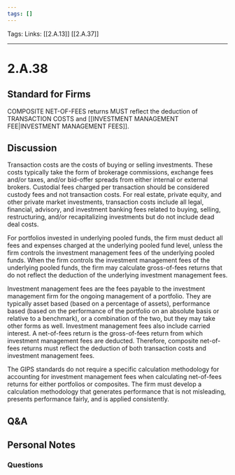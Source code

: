 ```yaml
---
tags: []
---
```

Tags: 
Links: [[2.A.13]] [[2.A.37]]
___
# 2.A.38
## Standard for Firms
COMPOSITE NET-OF-FEES returns MUST reflect the deduction of TRANSACTION COSTS and [[INVESTMENT MANAGEMENT FEE|INVESTMENT MANAGEMENT FEES]].
## Discussion
Transaction costs are the costs of buying or selling investments. These costs typically take the form of brokerage commissions, exchange fees and/or taxes, and/or bid-offer spreads from either internal or external brokers. Custodial fees charged per transaction should be considered custody fees and not transaction costs. For real estate, private equity, and other private market investments, transaction costs include all legal, financial, advisory, and investment banking fees related to buying, selling, restructuring, and/or recapitalizing investments but do not include dead deal costs.

For portfolios invested in underlying pooled funds, the firm must deduct all fees and expenses charged at the underlying pooled fund level, unless the firm controls the investment management fees of the underlying pooled funds. When the firm controls the investment management fees of the underlying pooled funds, the firm may calculate gross-of-fees returns that do not reflect the deduction of the underlying investment management fees.

Investment management fees are the fees payable to the investment management firm for the ongoing management of a portfolio. They are typically asset based (based on a percentage of assets), performance based (based on the performance of the portfolio on an absolute basis or relative to a benchmark), or a combination of the two, but they may take other forms as well. Investment management fees also include carried interest. A net-of-fees return is the gross-of-fees return from which investment management fees are deducted. Therefore, composite net-of-fees returns must reflect the deduction of both transaction costs and investment management fees.

The GIPS standards do not require a specific calculation methodology for accounting for investment management fees when calculating net-of-fees returns for either portfolios or composites. The firm must develop a calculation methodology that generates performance that is not misleading, presents performance fairly, and is applied consistently.
## Q&A

## Personal Notes

### Questions